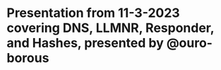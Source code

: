 # Presentation from 11-3-2023 covering DNS, LLMNR, Responder, and Hashes, presented by @ouro-borous
